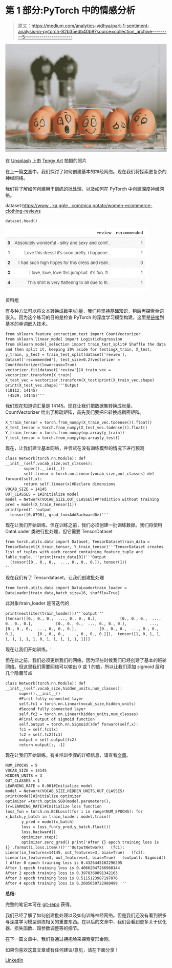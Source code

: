 # 第 1 部分:PyTorch 中的情感分析

> 原文：<https://medium.com/analytics-vidhya/part-1-sentiment-analysis-in-pytorch-82b35edb40b8?source=collection_archive---------5----------------------->

![](img/ced163294a9baeacee00a17ff0937ecf.png)

在 [Unsplash](https://unsplash.com?utm_source=medium&utm_medium=referral) 上由 [Tengy Art](https://unsplash.com/@tengyart?utm_source=medium&utm_medium=referral) 拍摄的照片

在上一篇[文章](/analytics-vidhya/numpy-vs-pytorch-linear-regression-from-scratch-452a121fb0e8)中，我们探讨了如何创建基本的神经网络。现在我们将探索更复杂的神经网络。

我们将了解如何创建用于训练的批处理，以及如何在 PyTorch 中创建深度神经网络。

dataset:[https://www . ka ggle . com/nica potato/women-ecommerce-clothing-reviews](https://www.kaggle.com/nicapotato/womens-ecommerce-clothing-reviews)

```
dataset.head()
```

![](img/2048f7dbe80901214ae40ef3e713f0b7.png)

资料组

有多种方法可以将文本转换成数字/向量，我们将坚持基础知识，稍后再探索单词嵌入。因为这个练习的目的是检查 PyTorch 的深度学习模型构建。这里是[链接](https://www.analyticsvidhya.com/blog/2017/06/word-embeddings-count-word2veec/)到基本的单词嵌入技术。

```
from sklearn.feature_extraction.text import CountVectorizer
from sklearn.linear_model import LogisticRegression
from sklearn.model_selection import train_test_split# Shuffle the data and then split it, keeping 20% aside for testingX_train, X_test, y_train, y_test = train_test_split(dataset['review'], dataset['recommended'], test_size=0.2)vectorizer = CountVectorizer(lowercase=True)
vectorizer.fit(dataset['review'])X_train_vec = vectorizer.transform(X_train)
X_test_vec = vectorizer.transform(X_test)print(X_train_vec.shape)
print(X_test_vec.shape)'''Output
(18112, 14145)
 (4529, 14145)'''
```

我们现在知道词汇量是 14145。现在让我们把数据集转换成张量。CountVectorizer 给出了稀疏矩阵，首先我们要把它转换成稠密矩阵。

```
X_train_tensor = torch.from_numpy(X_train_vec.todense()).float()
X_test_tensor = torch.from_numpy(X_test_vec.todense()).float()
Y_train_tensor = torch.from_numpy(np.array(y_train))
Y_test_tensor = torch.from_numpy(np.array(y_test))
```

现在，让我们建立基本网络，并尝试在没有训练模型的情况下进行预测

```
class Network(torch.nn.Module): def __init__(self,vocab_size,out_classes):
        super().__init__()
        self.linear = torch.nn.Linear(vocab_size,out_classes) def forward(self,x):
        return self.linear(x)#Declare dimensions
VOCAB_SIZE = 14145
OUT_CLASSES = 1#Initialize model
model = Network(VOCAB_SIZE,OUT_CLASSES)#Prediction without training
pred = model(X_train_tensor[1])
print(pred)'''output
  tensor([0.0790], grad_fn=<AddBackward0>)'''
```

现在让我们开始训练，但在训练之前，我们必须创建一批训练数据。我们将使用 DataLoader 类进行批处理，但它需要 TensorDataset

```
from torch.utils.data import Dataset, TensorDatasettrain_data = TensorDataset(X_train_tensor, Y_train_tensor)'''TensorDataset creates list of tuples with each record containing feature_tuple and lable_tuple.'''print(train_data[0])'''Output
  (tensor([0., 0., 0.,  ..., 0., 0., 0.]), tensor(1))
'''
```

现在我们有了 Tensordataset，让我们创建批处理

```
from torch.utils.data import DataLoadertrain_loader = DataLoader(train_data,batch_size=16, shuffle=True)
```

此对象/train_loader 是可迭代的

```
print(next(iter(train_loader)))'''output'''
[tensor([[0., 0., 0.,  ..., 0., 0., 0.],          [0., 0., 0.,  ..., 0., 0., 0.],          [0., 0., 0.,  ..., 0., 0., 0.],          ...,          [0., 0., 0.,  ..., 0., 0., 0.],          [0., 0., 0.,  ..., 0., 0., 0.],          [0., 0., 0.,  ..., 0., 0., 0.]]),  tensor([1, 0, 1, 1, 1, 1, 1, 1, 1, 0, 1, 1, 1, 1, 1, 1])]
```

现在让我们开始训练。'

但在此之前，我们必须更新我们的网络，因为早些时候我们已经创建了基本的班轮网络。但这里我们需要网络可以输出 0 或 1 的值，所以让我们添加 sigmoid 层和几个隐藏节点

```
class Network(torch.nn.Module): def __init__(self,vocab_size,hidden_units,num_classes): 
      super().__init__()
      #First fully connected layer
      self.fc1 = torch.nn.Linear(vocab_size,hidden_units)
      #Second fully connected layer
      self.fc2 = torch.nn.Linear(hidden_units,num_classes)
      #Final output of sigmoid function      
      self.output = torch.nn.Sigmoid()def forward(self,x):
      fc1 = self.fc1(x)
      fc2 = self.fc2(fc1)
      output = self.output(fc2)
      return output[:, -1]
```

现在让我们开始训练。有关培训步骤的详细信息，请查看[文章](/analytics-vidhya/numpy-vs-pytorch-linear-regression-from-scratch-452a121fb0e8)。

```
NUM_EPOCHS = 5
VOCAB_SIZE = 14145
HIDDEN_UNITS = 3
OUT_CLASSES = 1
LEARNING_RATE = 0.001#Initialize model
model = Network(VOCAB_SIZE,HIDDEN_UNITS,OUT_CLASSES)
print(model)#Initialize optimizer
optimizer =torch.optim.SGD(model.parameters(), lr=LEARNING_RATE)#Initialize loss function
loss_fun = torch.nn.BCELoss()for i in range(NUM_EPOCHS): for x_batch,y_batch in train_loader: model.train()
       y_pred = model(x_batch)
       loss = loss_fun(y_pred,y_batch.float())
       loss.backward()
       optimizer.step()
       optimizer.zero_grad() print('After {} epoch training loss is {}'.format(i,loss.item()))'''OutputNetwork(   (fc1): Linear(in_features=14145, out_features=3, bias=True)   (fc2): Linear(in_features=3, out_features=1, bias=True)   (output): Sigmoid() ) After 0 epoch training loss is 0.4326445162296295
After 1 epoch training loss is 0.40662047266960144
After 2 epoch training loss is 0.3978360891342163
After 3 epoch training loss is 0.5115123987197876
After 4 epoch training loss is 0.2605650722980499 '''
```

**总结:**

完整的笔记本可在 [git-repo](https://github.com/sarang0909/Explore-PyTorch/blob/master/Part1_Pytorch_Sentiment_Analysis.ipynb) 获得。

我们已经了解了如何创建批处理以及如何训练神经网络。但是我们还没有看到很多与深度学习模型训练相关的重要东西。在以后的文章中，我们会看到更多关于优化器、损失函数、超参数调整等的细节。

在下一篇文章中，我们将通过拥抱脸来探索变形金刚。

如果你喜欢这篇文章或有任何建议/意见，请在下面分享！

[LinkedIn](https://www.linkedin.com/in/sarang-mete-6797065a/)